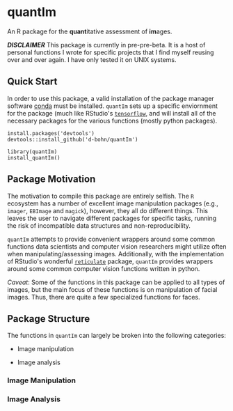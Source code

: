 # quantIm
An R package for the **quant**itative assessment of **im**ages.

***DISCLAIMER***
This package is currently in pre-pre-beta. It is a host of personal functions I wrote for specific projects that I find myself reusing over and over again. I have only tested it on UNIX systems.

## Quick Start
In order to use this package, a valid installation of the package manager software [conda](https://conda.io/) must be installed. `quantIm` sets up a specific enviornment for the package (much like RStudio's [`tensorflow`](https://github.com/rstudio/tensorflow), and will install all of the necessary packages for the various functions (mostly python packages).

    install.packages('devtools')
    devtools::install_github('d-bohn/quantIm')
    
    library(quantIm)
    install_quantIm()

## Package Motivation
The motivation to compile this package are entirely selfish. The `R` ecosystem has a number of excellent image manipulation packages (e.g., `imager`, `EBImage` and `magick`), however, they all do different things. This leaves the user to navigate different packages for specific tasks, running the risk of incompatible data structures and non-reproducibility.

`quantIm` attempts to provide convenient wrappers around some common functions data scientists and computer vision researchers might utilize often when manipulating/assessing images. Additionally, with the implementation of RStudio's wonderful [`reticulate`](https://github.com/rstudio/reticulate) package, `quantIm` provides wrappers around some common computer vision functions written in python.

*Caveat*: Some of the functions in this package can be applied to all types of images, but the main focus of these functions is on manipulation of facial images. Thus, there are quite a few specialized functions for faces.

## Package Structure
The functions in `quantIm` can largely be broken into the following categories:

 - Image manipulation
 
 - Image analysis
 
 ### Image Manipulation
 
 ### Image Analysis
